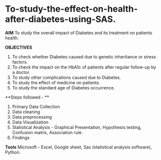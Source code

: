 # To-study-the-effect-on-health-after-diabetes-using-SAS.

**AIM**
  To study the overall impact of Diabetes and its treatment on patients health.

**OBJECTIVES**
 1. To check whether Diabetes caused due to genetic inheritance or stress factors.
 2. To check the impact on the HbA1c of patients after regular follow-up by a doctor.
 3. To study other complications caused due to Diabetes.
 4. To study the effect of medicine on patients.
 5. To study the standard age of Diabetes occurrence.

**Steps followed - **
  1. Primary Data Collection
  2. Data cleaning
  3. Data preprocessing
  4. Data Visualization
  5. Statistical Analysis - Graphical Presentation, Hypothesis testing, Confusion matrix, Association rule.
  6. Findings

**Tools**
  Microsoft - Excel, Google sheet, Sas (statistical analysis software), Python.


